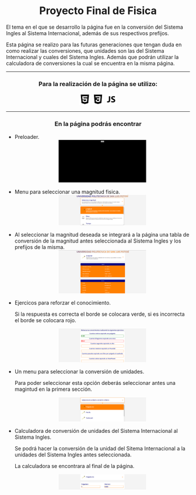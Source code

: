 <div>
  <h1  align="center">Proyecto Final de Fisica</h1>
  <p>El tema en el que se desarrollo la página fue en la conversión del Sistema Ingles al Sistema Internacional, además de sus respectivos prefijos.<p>
  <p>Esta página se realizo para las futuras generaciones que tengan duda en como realizar las conversiones, que unidades son las del Sistema Internacional y cuales del Sistema Ingles. Además que podrán utilizar la calculadora de conversiones la cual se encuentra en la misma página.</p>
</div>

---

<div align="center">
  <h3>Para la realización de la página se utilizo:</h2>
  <img src="https://github.com/vorillaz/devicons/raw/master/!PNG/html5.png" alt="HTML5">
  <img src="https://github.com/vorillaz/devicons/raw/master/!PNG/css3.png" alt="CSS3">
  <img src="https://github.com/vorillaz/devicons/blob/master/!PNG/javascript.png" alt="JavaScript">
</div>

---

<div>
  <h3 align="center">En la página podrás encontrar</h3>
  <ul>
    <li>Preloader.</li>
      <div align="center">
        <img src="https://github.com/JordanMedinaOrtiz/Proyecto-Fisica/blob/main/preloader.png" width="50%">
      </div>  
  </ul>
  
  <ul>
    <li>Menu para seleccionar una magnitud fisica.
      <div align="center">
        <img src="https://github.com/JordanMedinaOrtiz/Proyecto-Fisica/blob/main/seleccion.png" width="50%">
      </div>
    </li>
  </ul>
  
  <ul>
    <li>Al seleccionar la magnitud deseada se integrará a la página una tabla de conversión de la magnitud antes seleccionada al Sistema Ingles y los prefijos de la misma.
      <div align="center">
        <img src="https://github.com/JordanMedinaOrtiz/Proyecto-Fisica/blob/main/tablas.png" width="50%">
      </div>
     </li>
  </ul>
  
  <ul>
    <li>Ejercicos para reforzar el conocimiento.
      <p>Si la respuesta es correcta el borde se colocara verde, si es incorrecta el borde se colocara rojo.</p>
      <div align="center">
        <img src="https://github.com/JordanMedinaOrtiz/Proyecto-Fisica/blob/main/ejercicios.png" width="50%">
      </div>
     </li>
  </ul>
  
  <ul>
    <li>Un menu para seleccionar la conversión de unidades.
      <p>Para poder seleccionar esta opción deberás seleccionar antes una magintud en la primera sección.</p>
      <div align="center">
        <img src="https://github.com/JordanMedinaOrtiz/Proyecto-Fisica/blob/main/seleccion2.png" width="50%">
      </div>
    </li>
  </ul>
  
  <ul>
    <li>Calculadora de conversión de unidades del Sistema Internacional al Sistema Ingles.</li>
    <p>Se podrá hacer la conversión de la unidad del Sitema Internacional a la unidades del Sistema Ingles antes seleccionada. </p> 
    <p>La calculadora se encontrara al final de la página.</p>
    <div align="center">
        <img src="https://github.com/JordanMedinaOrtiz/Proyecto-Fisica/blob/main/calculadora.png" width="50%">
      </div>
  </ul>
  
</div>
